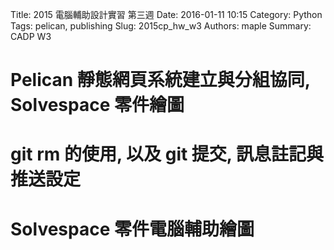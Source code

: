 Title: 2015 電腦輔助設計實習 第三週
Date: 2016-01-11 10:15
Category: Python
Tags: pelican, publishing
Slug: 2015cp_hw_w3
Authors: maple
Summary: CADP W3
<p>
<h1>Pelican 靜態網頁系統建立與分組協同, Solvespace 零件繪圖<h1>
<h1>git rm 的使用, 以及 git 提交, 訊息註記與推送設定<h1>
<h1>Solvespace 零件電腦輔助繪圖<h1>
